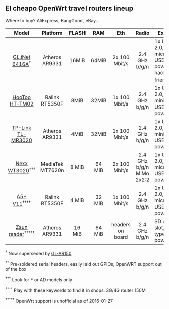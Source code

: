 ## El cheapo OpenWrt travel routers lineup

Where to buy? AliExpress, BangGood, eBay...

|  Model  | Platform | FLASH | RAM | Eth | Radio | Extras | Price |
|:-------:|:---:|:---:|:-----:|:---:|:-----:|--------|-------|
| [GL.iNet 6416A](https://wiki.openwrt.org/toh/gl-inet/gl-inet_64xx)<sup>†</sup> | Atheros AR9331 | 16MiB   |   64MiB    |  2x 100 Mbit/s   |   2.4 GHz b/g/n    |   1x USB 2.0, micro-USB power, hacker-friendly<sup>††</sup>  |   ~21$    |
|   [HooToo HT-TM02](https://wiki.openwrt.org/toh/hootoo/tripmate-nano)  |  Ralink RT5350F   |  8MiB   |     32MiB  |  1x 100 Mbit/s   |  2.4 GHz b/g/n     |    1x USB 2.0, mini-USB power   |   ~20$    |
|    [TP-Link TL-MR3020](https://wiki.openwrt.org/toh/tp-link/tl-mr3020)     |  Atheros AR9331   | 4MiB |   32MiB   |  1x 100 Mbit/s   |  2.4 GHz b/g/n     |   1x USB 2.0,  mini-USB power   | ~30$ | 
| [Nexx WT3020](https://wiki.openwrt.org/toh/nexx/wt3020)<sup>†††</sup> | MediaTek MT7620n | 8 MiB | 64 MiB | 2x 100 Mbit/s | 2.4 GHz b/g/n MiMo 2x2:2 | 1x USB 2.0, micro-USB power | ~17$ |
| [A5-V11](https://wiki.openwrt.org/toh/unbranded/a5-v11)<sup>††††</sup> | Ralink RT5350F | 4 MiB | 32 MiB | 1x 100 Mbit/s | 2.4 GHz b/g/n | 1x USB 2.0, micro-USB power | ~7$ |
| [Zsun reader](https://wiki.openwrt.org/toh/zsun/wifi-card-reader)<sup>†††††</sup> |  Atheros AR9331 | 16 MiB | 64 MiB | headers on board | 2.4 GHz b/g/n | SD card slot, USB type A power | ~11$ |

<sup>†</sup> Now superseded by [GL-AR150](https://wiki.openwrt.org/toh/gl-inet/gl-ar150)

<sup>††</sup> Pre-soldered serial headers, easily laid out GPIOs, OpenWRT support out of the box

<sup>†††</sup> Look for F or AD models only

<sup>††††</sup> Play with these keywords to find it in shops: 3G/4G router 150M

<sup>†††††</sup> OpenWrt support is unofficial as of 2016-01-27
